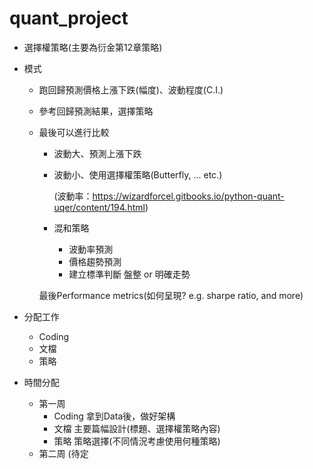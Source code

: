 # quant_project

* 選擇權策略(主要為衍金第12章策略)

+ 模式
  + 跑回歸預測價格上漲下跌(幅度)、波動程度(C.I.)
  + 參考回歸預測結果，選擇策略
  + 最後可以進行比較
    + 波動大、預測上漲下跌
    + 波動小、使用選擇權策略(Butterfly, ... etc.)
      
      (波動率：https://wizardforcel.gitbooks.io/python-quant-uqer/content/194.html)
    + 混和策略
    
      + 波動率預測
      + 價格趨勢預測
      + 建立標準判斷 盤整 or 明確走勢
    
    最後Performance metrics(如何呈現? e.g. sharpe ratio, and more)
    
+ 分配工作
  + Coding
  + 文檔
  + 策略
  
+ 時間分配
  + 第一周
    + Coding
      拿到Data後，做好架構
    + 文檔
      主要篇幅設計(標題、選擇權策略內容)
    + 策略
      策略選擇(不同情況考慮使用何種策略)
  + 第二周
    (待定
